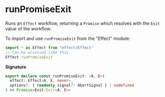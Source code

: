 # runPromiseExit

Runs an `Effect` workflow, returning a `Promise` which resolves with the
`Exit` value of the workflow.

To import and use `runPromiseExit` from the "Effect" module:

```ts
import * as Effect from "effect/Effect"
// Can be accessed like this
Effect.runPromiseExit
```

**Signature**

```ts
export declare const runPromiseExit: <A, E>(
  effect: Effect<A, E, never>,
  options?: { readonly signal?: AbortSignal } | undefined
) => Promise<Exit.Exit<A, E>>
```

